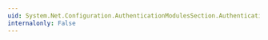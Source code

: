 ```yaml
---
uid: System.Net.Configuration.AuthenticationModulesSection.AuthenticationModules
internalonly: False
---
```

